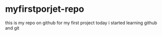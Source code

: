 # myfirstporjet-repo
this is my repo on github for my first project
today i started learning github and git 
